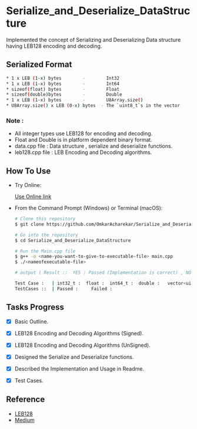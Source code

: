 # Serialize_and_Deserialize_DataStructure
Implemented the concept of Serializing and Deserializing Data structure having LEB128 encoding and decoding.


## Serialized Format

  
```bash
* 1 x LEB (1-x) bytes        -        Int32
* 1 x LEB (1-x) bytes        -        Int64
* sizeof(float) bytes        -        Float
* sizeof(double)bytes        -        Double
* 1 x LEB (1-x) bytes        -        U8Array.size()
* U8Array.size() x LEB (0-x) bytes  - The `uint8_t`s in the vector
```
### Note :  

* All integer types use LEB128 for encoding and decoding.
* Float and Double is in platform dependent binary format.
* data.cpp file : Data structure , serialize and deserialize functions.
* leb128.cpp file : LEB Encoding and Decoding algorithms.


## How To Use 

 * Try Online:
  
    [ Use Online link](https://onlinegdb.com/De5HV8GHT)

* From the Command Prompt (Windows) or Terminal (macOS):

  ```bash
  # Clone this repository
  $ git clone https://github.com/OmkarAcharekar/Serialize_and_Deserialize_DataStructure.git

  # Go into the repository
  $ cd Serialize_and_Deserialize_DataStructure

  # Run the Main.cpp file
  $ g++ -o <name-you-want-to-give-to-executable-file> main.cpp
  $ ./<nameofexecutable-file>

  # output ( Result ::  YES : Passed (Implementation is correct) , NO : failed (Implementation is incorrect) 
  
  Test Case :   | int32_t :  float :  int64_t :  double :   vector<uint8_t> :{  }| Result : Is D1 and D2 equal? :   
  TestCases ::  | Passed :     Failed : 

  ```



## Tasks Progress

- [x] Basic Outline.
- [x] LEB128 Encoding and Decoding Algorithms (Signed).
- [x] LEB128 Encoding and Decoding Algorithms (UnSigned).
- [x] Designed the Serialize and Deserialize functions.
- [x] Described the Implementation and Usage in Readme.
- [x] Test Cases.



## Reference

* [LEB128](https://en.wikipedia.org/wiki/LEB128)
* [Medium](https://basicdrift.com/explore-encoding-base-128-varints-41665a0dca36)



